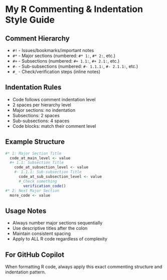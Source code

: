 # My R Commenting & Indentation Style Guide

  ## Comment Hierarchy
  - `#!` - Issues/bookmarks/important notes
  - `#*` - Major sections (numbered: `#* 1:`, `#* 2:`, etc.)
  - `#+` - Subsections (numbered: `#+ 1.1:`, `#+ 2.1:`, etc.)
  - `#-` - Sub-subsections (numbered: `#- 1.1.1:`, `#- 2.1.1:`, etc.)
  - `#_` - Check/verification steps (inline notes)

  ## Indentation Rules
  - Code follows comment indentation level
  - 2 spaces per hierarchy level
  - Major sections: no indentation
  - Subsections: 2 spaces
  - Sub-subsections: 4 spaces
  - Code blocks: match their comment level

  ## Example Structure
  ```r
  #* 1: Major Section Title
    code_at_main_level <- value
    #+ 1.1: Subsection Title
      code_at_subsection_level <- value
      #- 1.1.1: Sub-subsection Title
        code_at_sub_subsection_level <- value
        #_Check something
          verification_code()
  #* 2: Next Major Section
    more_code <- value
  ```

  ## Usage Notes
  - Always number major sections sequentially
  - Use descriptive titles after the colon
  - Maintain consistent spacing
  - Apply to ALL R code regardless of complexity

  ## For GitHub Copilot
  When formatting R code, always apply this exact commenting structure and indentation pattern.

